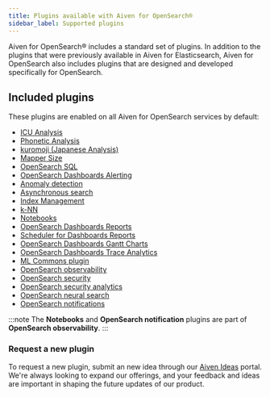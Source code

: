 ```yaml
---
title: Plugins available with Aiven for OpenSearch®
sidebar_label: Supported plugins
---
```


Aiven for OpenSearch® includes a standard set of plugins. In addition to the plugins that were previously available in Aiven for Elasticsearch, Aiven for OpenSearch also includes plugins that are designed and developed specifically for OpenSearch.

## Included plugins

These plugins are enabled on all Aiven for OpenSearch services by
default:

-   [ICU
    Analysis](https://www.elastic.co/guide/en/elasticsearch/plugins/current/analysis-icu.html)
-   [Phonetic
    Analysis](https://www.elastic.co/guide/en/elasticsearch/plugins/current/analysis-phonetic.html)
-   [kuromoji (Japanese
    Analysis)](https://www.elastic.co/guide/en/elasticsearch/plugins/current/analysis-kuromoji.html)
-   [Mapper
    Size](https://www.elastic.co/guide/en/elasticsearch/plugins/current/mapper-size.html)
-   [OpenSearch
    SQL](https://opensearch.org/docs/latest/search-plugins/sql/index/)
-   [OpenSearch Dashboards
    Alerting](https://opensearch.org/docs/latest/monitoring-plugins/alerting/index/)
-   [Anomaly
    detection](https://opensearch.org/docs/monitoring-plugins/ad/index/)
-   [Asynchronous
    search](https://opensearch.org/docs/search-plugins/async/index/)
-   [Index Management](https://opensearch.org/docs/im-plugin/index/)
-   [k-NN](https://opensearch.org/docs/search-plugins/knn/index/)
-   [Notebooks](https://opensearch.org/docs/dashboards/notebooks/)
-   [OpenSearch Dashboards
    Reports](https://github.com/opensearch-project/dashboards-reports)
-   [Scheduler for Dashboards
    Reports](https://github.com/opensearch-project/dashboards-reports)
-   [OpenSearch Dashboards Gantt
    Charts](https://opensearch.org/docs/latest/dashboards/gantt/)
-   [OpenSearch Dashboards Trace
    Analytics](https://opensearch.org/docs/latest/monitoring-plugins/trace/index/)
-   [ML Commons
    plugin](https://opensearch.org/docs/latest/ml-commons-plugin/index/)
-   [OpenSearch
    observability](https://opensearch.org/docs/latest/observing-your-data/index/)
-   [OpenSearch
    security](https://opensearch.org/docs/latest/security/index/)
-   [OpenSearch security
    analytics](https://opensearch.org/docs/latest/security-analytics/index/)
-   [OpenSearch neural
    search](https://opensearch.org/docs/latest/search-plugins/neural-search/)
-   [OpenSearch
    notifications](https://opensearch.org/docs/latest/observing-your-data/notifications/index/)

:::note
The **Notebooks** and **OpenSearch notification** plugins are part of
**OpenSearch observability**.
:::

### Request a new plugin

To request a new plugin, submit an new idea through our [Aiven Ideas](https://ideas.aiven.io/)
portal.
We're always looking to expand our offerings, and your feedback and ideas are important in
shaping the future updates of our product.
